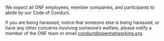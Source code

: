 We expect all ONF employees, member companies, and participants to abide by our Code of Conduct.

If you are being harassed, notice that someone else is being harassed, or have any other concerns involving someone’s welfare, please notify a member of the ONF team or email conduct@opennetworking.org.